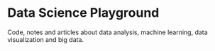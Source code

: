 # Data Science Playground

Code, notes and articles about data analysis, machine learning, data visualization and big data.
